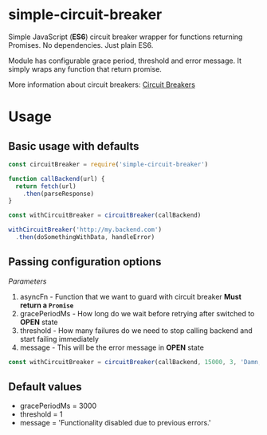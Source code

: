 # simple-circuit-breaker
Simple JavaScript (**ES6**) circuit breaker wrapper for functions returning Promises.
No dependencies. Just plain ES6.

Module has configurable grace period, threshold and error message.
It simply wraps any function that return promise.

More information about circuit breakers: [Circuit Breakers](http://marekpiechut.github.io/2016/09/16/circuit-breakers.html)

# Usage

## Basic usage with defaults

```javascript
const circuitBreaker = require('simple-circuit-breaker')

function callBackend(url) {
  return fetch(url)
    .then(parseResponse)
}

const withCircuitBreaker = circuitBreaker(callBackend)

withCircuitBreaker('http://my.backend.com')
  .then(doSomethingWithData, handleError)
```

## Passing configuration options
*Parameters*

1. asyncFn - Function that we want to guard with circuit breaker **Must return a `Promise`** 
2. gracePeriodMs - How long do we wait before retrying after switched to **OPEN** state
3. threshold - How many failures do we need to stop calling backend and start failing immediately
4. message - This will be the error message in **OPEN** state

```javascript
const withCircuitBreaker = circuitBreaker(callBackend, 15000, 3, 'Damn, it failed too many times!')
```

## Default values
- gracePeriodMs = 3000
- threshold = 1
- message = 'Functionality disabled due to previous errors.'
